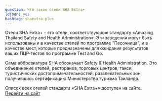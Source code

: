 ```yaml
---
question: Что такое отели SHA Extra+
ldjson: yes
hashtag: shaextra-plus
---
```


Отели SHA Extra+ - это отели, соответствующие стандарту «Amazing Thailand Safety and Health Administration». Эти заведения могут быть использованы и в качестве отелей по программе "Песочница", и в качестве мест, которые предназначены для ожидания результатов ваших ПЦР-тестов по программе Test and Go.

Сама аббревиатура SHA обозначает Safety & Health Administration. Это объединение отелей, ресторанов, торговых центров, такси, туристических достопримечательностей, развлекательных зон, получившись сертификацию Министерства туризма Таиланда.
  
Список всех отелей стандарта «SHA Extra+» доступен на сайте. [Перейти на сайт](https://web.thailandsha.com/shaextraplus)
  
  
